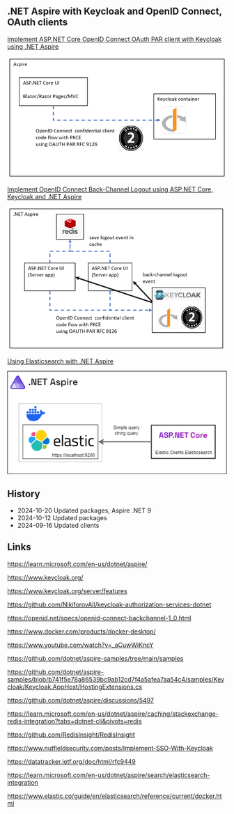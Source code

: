 ## .NET Aspire with Keycloak and OpenID Connect, OAuth clients

[Implement ASP.NET Core OpenID Connect OAuth PAR client with Keycloak using .NET Aspire](https://damienbod.com/2024/09/02/implement-asp-net-core-openid-connect-oauth-par-client-with-keycloak-using-net-aspire/)

![Overview](https://github.com/damienbod/keycloak-backchannel/blob/main/images/oauth-par-keycloak_01.png)

[Implement OpenID Connect Back-Channel Logout using ASP.NET Core, Keycloak and .NET Aspire](https://damienbod.com/2024/09/09/implement-openid-connect-back-channel-logout-using-asp-net-core-keycloak-and-net-aspire/)

![Overview](https://github.com/damienbod/keycloak-backchannel/blob/main/images/back-channel-keycloak_01.png)

[Using Elasticsearch with .NET Aspire](https://damienbod.com/2024/09/16/using-elasticsearch-with-net-aspire/)

![Overview](https://github.com/damienbod/keycloak-backchannel/blob/main/images/aspire-elastic.png)

## History

- 2024-10-20 Updated packages, Aspire .NET 9
- 2024-10-12 Updated packages
- 2024-09-16 Updated clients

## Links

https://learn.microsoft.com/en-us/dotnet/aspire/

https://www.keycloak.org/

https://www.keycloak.org/server/features

https://github.com/NikiforovAll/keycloak-authorization-services-dotnet

https://openid.net/specs/openid-connect-backchannel-1_0.html

https://www.docker.com/products/docker-desktop/

https://www.youtube.com/watch?v=_aCuwWiKncY

https://github.com/dotnet/aspire-samples/tree/main/samples

https://github.com/dotnet/aspire-samples/blob/b741f5e78a86539bc9ab12cd7f4a5afea7aa54c4/samples/Keycloak/Keycloak.AppHost/HostingExtensions.cs

https://github.com/dotnet/aspire/discussions/5497

https://learn.microsoft.com/en-us/dotnet/aspire/caching/stackexchange-redis-integration?tabs=dotnet-cli&pivots=redis

https://github.com/RedisInsight/RedisInsight

https://www.nutfieldsecurity.com/posts/Implement-SSO-With-Keycloak

https://datatracker.ietf.org/doc/html/rfc9449

https://learn.microsoft.com/en-us/dotnet/aspire/search/elasticsearch-integration

https://www.elastic.co/guide/en/elasticsearch/reference/current/docker.html